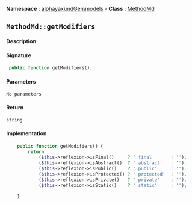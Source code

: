 **Namespace**  : [alphayax\mdGen\models](../__NAMESPACE__.md) -
**Class** : [MethodMd](__CLASS__.md)

## `MethodMd::getModifiers`

#### Description

> 

#### Signature

```php
 public function getModifiers();
```

#### Parameters

    No parameters

#### Return

    string 

#### Implementation

```php
    public function getModifiers() {
        return
            ($this->reflexion->isFinal()     ? ' final'      : '').
            ($this->reflexion->isAbstract()  ? ' abstract'   : '').
            ($this->reflexion->isPublic()    ? ' public'     : '').
            ($this->reflexion->isProtected() ? ' protected'  : '').
            ($this->reflexion->isPrivate()   ? ' private'    : '').
            ($this->reflexion->isStatic()    ? ' static'     : '');

    }

```
